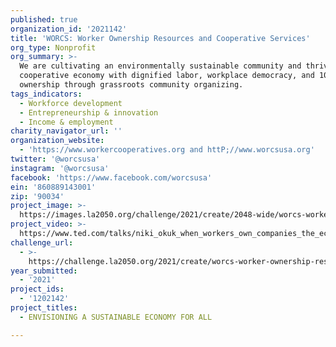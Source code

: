 ```yaml
---
published: true
organization_id: '2021142'
title: 'WORCS: Worker Ownership Resources and Cooperative Services'
org_type: Nonprofit
org_summary: >-
  We are cultivating an environmentally sustainable community and thriving
  cooperative economy with dignified labor, workplace democracy, and 100% worker
  ownership through grassroots community organizing.
tags_indicators:
  - Workforce development
  - Entrepreneurship & innovation
  - Income & employment
charity_navigator_url: ''
organization_website:
  - 'https://www.workercooperatives.org and httP;//www.worcsusa.org'
twitter: '@worcsusa'
instagram: '@worcsusa'
facebook: 'https://www.facebook.com/worcsusa'
ein: '860889143001'
zip: '90034'
project_image: >-
  https://images.la2050.org/challenge/2021/create/2048-wide/worcs-worker-ownership-resources-and-cooperative-services.jpg
project_video: >-
  https://www.ted.com/talks/niki_okuk_when_workers_own_companies_the_economy_is_more_resilient?language=en
challenge_url:
  - >-
    https://challenge.la2050.org/2021/create/worcs-worker-ownership-resources-and-cooperative-services/
year_submitted:
  - '2021'
project_ids:
  - '1202142'
project_titles:
  - ENVISIONING A SUSTAINABLE ECONOMY FOR ALL

---
```

